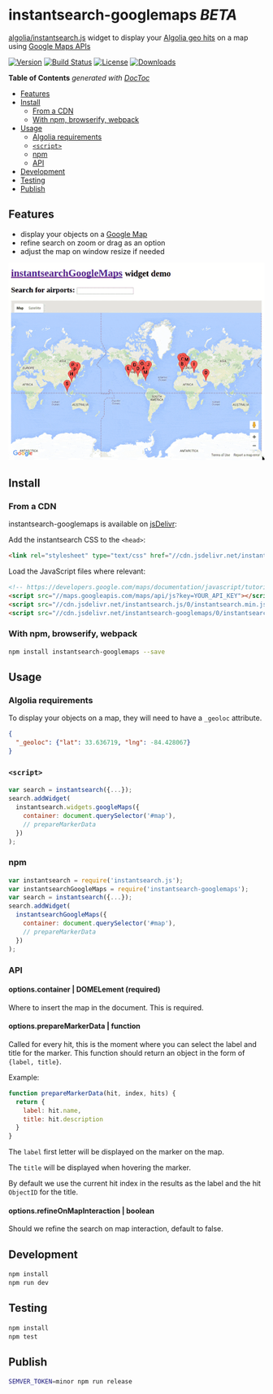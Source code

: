 # instantsearch-googlemaps _BETA_

[algolia/instantsearch.js](https://github.com/algolia/instantsearch.js/) widget to display your [Algolia geo hits](https://www.algolia.com/doc/rest#geo-search-parameters) on a map using [Google Maps APIs](https://developers.google.com/maps/)

[![Version][version-svg]][package-url] [![Build Status][travis-svg]][travis-url] [![License][license-image]][license-url] [![Downloads][downloads-image]][downloads-url]

[travis-svg]: https://img.shields.io/travis/instantsearch/instantsearch-googlemaps/master.svg?style=flat-square
[travis-url]: https://travis-ci.org/instantsearch/instantsearch-googlemaps
[license-image]: http://img.shields.io/badge/license-MIT-green.svg?style=flat-square
[license-url]: LICENSE
[downloads-image]: https://img.shields.io/npm/dm/instantsearch-googlemaps.svg?style=flat-square
[downloads-url]: http://npm-stat.com/charts.html?package=instantsearch-googlemaps
[version-svg]: https://img.shields.io/npm/v/instantsearch-googlemaps.svg?style=flat-square
[package-url]: https://npmjs.org/package/instantsearch-googlemaps
[demo]: ./demo.gif

<!-- START doctoc generated TOC please keep comment here to allow auto update -->
<!-- DON'T EDIT THIS SECTION, INSTEAD RE-RUN doctoc TO UPDATE -->
**Table of Contents**  *generated with [DocToc](https://github.com/thlorenz/doctoc)*

- [Features](#features)
- [Install](#install)
  - [From a CDN](#from-a-cdn)
  - [With npm, browserify, webpack](#with-npm-browserify-webpack)
- [Usage](#usage)
  - [Algolia requirements](#algolia-requirements)
  - [`<script>`](#script)
  - [npm](#npm)
  - [API](#api)
- [Development](#development)
- [Testing](#testing)
- [Publish](#publish)

<!-- END doctoc generated TOC please keep comment here to allow auto update -->

## Features

- display your objects on a [Google Map](https://developers.google.com/maps/documentation/javascript/)
- refine search on zoom or drag as an option
- adjust the map on window resize if needed

![Demo of the instantsearchGoogleMaps widget][demo]

## Install

### From a CDN

instantsearch-googlemaps is available on [jsDelivr](http://www.jsdelivr.com/):

Add the instantsearch CSS to the `<head>`:

```html
<link rel="stylesheet" type="text/css" href="//cdn.jsdelivr.net/instantsearch.js/0/instantsearch.min.css" />
```

Load the JavaScript files where relevant:

```html
<!-- https://developers.google.com/maps/documentation/javascript/tutorial -->
<script src="//maps.googleapis.com/maps/api/js?key=YOUR_API_KEY"></script>
<script src="//cdn.jsdelivr.net/instantsearch.js/0/instantsearch.min.js"></script>
<script src="//cdn.jsdelivr.net/instantsearch-googlemaps/0/instantsearch-googlemaps.min.js"></script>
```

### With npm, browserify, webpack

```sh
npm install instantsearch-googlemaps --save
```

## Usage

### Algolia requirements

To display your objects on a map, they will need to have a `_geoloc` attribute.

```json
{
  "_geoloc": {"lat": 33.636719, "lng": -84.428067}
}
```

### `<script>`

```js
var search = instantsearch({...});
search.addWidget(
  instantsearch.widgets.googleMaps({
    container: document.querySelector('#map'),
    // prepareMarkerData
  })
);
```

### npm

```js
var instantsearch = require('instantsearch.js');
var instantsearchGoogleMaps = require('instantsearch-googlemaps');
var search = instantsearch({...});
search.addWidget(
  instantsearchGoogleMaps({
    container: document.querySelector('#map'),
    // prepareMarkerData
  })
);
```

### API

#### options.container | DOMELement (required)

Where to insert the map in the document. This is required.

#### options.prepareMarkerData | function

Called for every hit, this is the moment where you can select the label and title
for the marker. This function should return an object in the form of `{label, title}`.

Example:

```js
function prepareMarkerData(hit, index, hits) {
  return {
    label: hit.name,
    title: hit.description
  }
}
```

The `label` first letter will be displayed on the marker on the map.

The `title` will be displayed when hovering the marker.

By default we use the current hit index in the results as the label and the hit `ObjectID` for the title.

#### options.refineOnMapInteraction | boolean

Should we refine the search on map interaction, default to false.

## Development

```sh
npm install
npm run dev
```

## Testing

```sh
npm install
npm test
```

## Publish

```sh
SEMVER_TOKEN=minor npm run release
```
